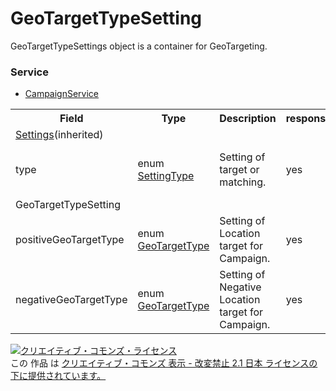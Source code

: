 # GeoTargetTypeSetting
GeoTargetTypeSettings object is a container for GeoTargeting.

### Service
+ [CampaignService](../services/CampaignService.md)

<table>
 <tr>
  <th>Field</th>
  <th>Type</th>
  <th>Description</th>
  <th>response</th>
  <th>get</th>
  <th>add</th>
  <th>set</th>
  <th>remove</th>
 </tr>
 <tr>
  <td colspan="8"><a href="./Settings_Campaign.md">Settings</a>(inherited)</td>
 </tr>
 <tr>
  <td>type</td>
  <td>enum <a href="./SettingType.md">SettingType</a></td>
  <td>Setting of target or matching.</td>
  <td>yes</td>
  <td>-</td>
  <td>Optional<br>Default: GEO_TARGET _TYPE_SETTING</td>
  <td>Requirement<br><i>NotUpdatable</i></td>
  <td>-</td>
 </tr>
 <tr>
  <td colspan="8">GeoTargetTypeSetting</td>
 </tr>
 <tr>
  <td>positiveGeoTargetType</td>
  <td>enum <a href="./GeoTargetType.md">GeoTargetType</a></td>
  <td>Setting of Location target for Campaign.</td>
  <td>yes</td>
  <td>-</td>
  <td>Optional<br>Default: DONT_CARE</td>
  <td>Optional</td>
  <td>-</td>
 </tr>
 <tr>
  <td>negativeGeoTargetType</td>
  <td>enum <a href="./GeoTargetType.md">GeoTargetType</a></td>
  <td>Setting of Negative Location target for Campaign.</td>
  <td>yes</td>
  <td>-</td>
  <td>Optional<br>Default: LOCATION_OF _PRESENCE</td>
  <td>Optional</td>
  <td>-</td>
 </tr>
</table>

<a rel="license" href="http://creativecommons.org/licenses/by-nd/2.1/jp/"><img alt="クリエイティブ・コモンズ・ライセンス" style="border-width:0" src="https://i.creativecommons.org/l/by-nd/2.1/jp/88x31.png" /></a><br />この 作品 は <a rel="license" href="http://creativecommons.org/licenses/by-nd/2.1/jp/">クリエイティブ・コモンズ 表示 - 改変禁止 2.1 日本 ライセンスの下に提供されています。</a>
